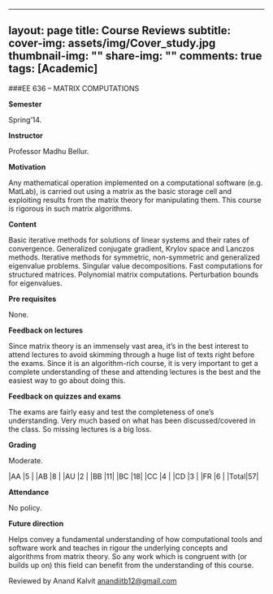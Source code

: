  ---
layout: page
title: Course Reviews
subtitle:
cover-img: assets/img/Cover_study.jpg
thumbnail-img: ""
share-img: ""
comments: true
tags: [Academic]
---

###EE 636 – MATRIX COMPUTATIONS

**Semester**

Spring’14.

**Instructor**

Professor Madhu Bellur.

**Motivation** 

Any mathematical operation implemented on a computational software (e.g. MatLab), is carried out using a matrix as the basic storage cell and exploiting results from the matrix theory for manipulating them. This course is rigorous in such matrix algorithms.

**Content**

Basic iterative methods for solutions of linear systems and their rates of convergence. Generalized conjugate gradient, Krylov space and Lanczos methods. Iterative methods for symmetric, non-symmetric and generalized eigenvalue problems. Singular value decompositions. Fast computations for structured matrices. Polynomial matrix computations. Perturbation bounds for eigenvalues.


**Pre requisites**

None.

**Feedback on lectures**

Since matrix theory is an immensely vast area, it’s in the best interest to attend lectures to avoid skimming through a huge list of texts right before the exams. Since it is an algorithm-rich course, it is very important to get a complete understanding of these and attending lectures is the best and the easiest way to go about doing this.

**Feedback on quizzes and exams**

The exams are fairly easy and test the completeness of one’s understanding. Very much based on what has been discussed/covered in the class. So missing lectures is a big loss.

**Grading**

Moderate.

|AA	|5 |
|AB	|8 |
|AU	|2 |
|BB	|11|
|BC	|18|
|CC	|4 |
|CD	|3 |
|FR	|6 |
|Total|57|

**Attendance**

No policy.

**Future direction**

Helps convey a fundamental understanding of how computational tools and software work and teaches in rigour the underlying concepts and algorithms from matrix theory. So any work which is congruent with (or builds up on) this field can benefit from the understanding of this course.

Reviewed by Anand Kalvit <anandiitb12@gmail.com>